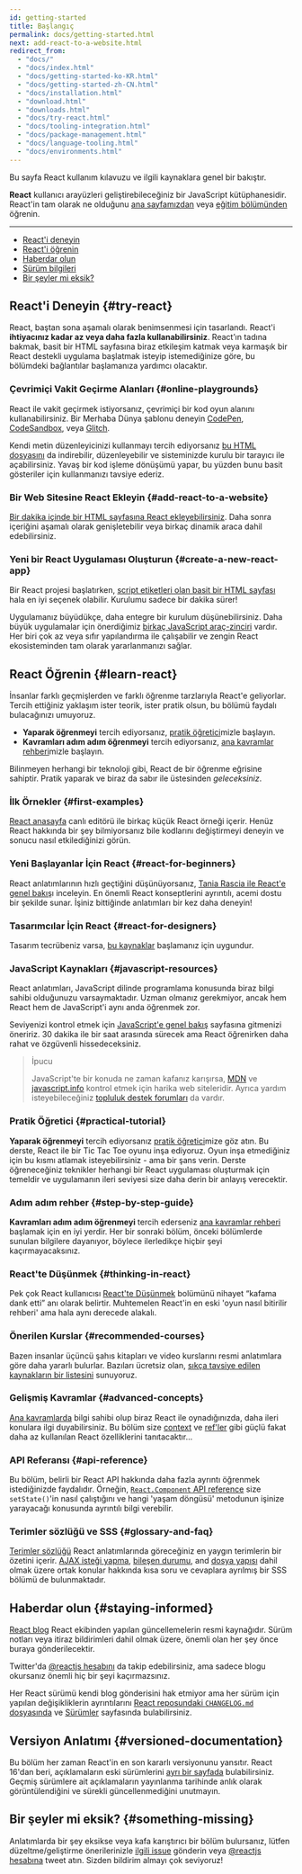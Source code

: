 ```yaml
---
id: getting-started
title: Başlangıç
permalink: docs/getting-started.html
next: add-react-to-a-website.html
redirect_from:
  - "docs/"
  - "docs/index.html"
  - "docs/getting-started-ko-KR.html"
  - "docs/getting-started-zh-CN.html"
  - "docs/installation.html"
  - "download.html"
  - "downloads.html"
  - "docs/try-react.html"
  - "docs/tooling-integration.html"
  - "docs/package-management.html"
  - "docs/language-tooling.html"
  - "docs/environments.html"
---
```


Bu sayfa React kullanım kılavuzu ve ilgili kaynaklara genel bir bakıştır.

**React** kullanıcı arayüzleri geliştirebileceğiniz bir JavaScript kütüphanesidir. React'in tam olarak ne olduğunu [ana sayfamızdan](/) veya [eğitim bölümünden](/tutorial/tutorial.html) öğrenin.

---

- [React'i deneyin](#try-react)
- [React'i öğrenin](#learn-react)
- [Haberdar olun](#staying-informed)
- [Sürüm bilgileri](#versioned-documentation)
- [Bir şeyler mi eksik?](#something-missing)

## React'i Deneyin {#try-react}

React, baştan sona aşamalı olarak benimsenmesi için tasarlandı. React'i **ihtiyacınız kadar az veya daha fazla kullanabilirsiniz**. React’ın tadına bakmak, basit bir HTML sayfasına biraz etkileşim katmak veya karmaşık bir React destekli uygulama başlatmak isteyip istemediğinize göre, bu bölümdeki bağlantılar başlamanıza yardımcı olacaktır.

### Çevrimiçi Vakit Geçirme Alanları {#online-playgrounds}

React ile vakit geçirmek istiyorsanız, çevrimiçi bir kod oyun alanını kullanabilirsiniz. Bir Merhaba Dünya şablonu deneyin [CodePen](codepen://hello-world), [CodeSandbox](https://codesandbox.io/s/new), veya [Glitch](https://glitch.com/edit/#!/remix/starter-react-template).

Kendi metin düzenleyicinizi kullanmayı tercih ediyorsanız [bu HTML dosyasını](https://raw.githubusercontent.com/reactjs/reactjs.org/master/static/html/single-file-example.html) da indirebilir, düzenleyebilir ve sisteminizde kurulu bir tarayıcı ile açabilirsiniz. Yavaş bir kod işleme dönüşümü yapar, bu yüzden bunu basit gösteriler için kullanmanızı tavsiye ederiz.

### Bir Web Sitesine React Ekleyin {#add-react-to-a-website}

[Bir dakika içinde bir HTML sayfasına React ekleyebilirsiniz](/docs/add-react-to-a-website.html). Daha sonra içeriğini aşamalı olarak genişletebilir veya birkaç dinamik araca dahil edebilirsiniz.

### Yeni bir React Uygulaması Oluşturun {#create-a-new-react-app}

Bir React projesi başlatırken, [script etiketleri olan basit bir HTML sayfası](/docs/add-react-to-a-website.html) hala en iyi seçenek olabilir. Kurulumu sadece bir dakika sürer!

Uygulamanız büyüdükçe, daha entegre bir kurulum düşünebilirsiniz. Daha büyük uygulamalar için önerdiğimiz [birkaç JavaScript araç-zinciri](/docs/create-a-new-react-app.html) vardır. Her biri çok az veya sıfır yapılandırma ile çalışabilir ve zengin React ekosisteminden tam olarak yararlanmanızı sağlar.

## React Öğrenin {#learn-react}

İnsanlar farklı geçmişlerden ve farklı öğrenme tarzlarıyla React'e geliyorlar. Tercih ettiğiniz yaklaşım ister teorik, ister pratik olsun, bu bölümü faydalı bulacağınızı umuyoruz.

* **Yaparak öğrenmeyi** tercih ediyorsanız, [pratik öğretici](/tutorial/tutorial.html)mizle başlayın.
* **Kavramları adım adım öğrenmeyi** tercih ediyorsanız, [ana kavramlar rehberi](/docs/hello-world.html)mizle başlayın.

Bilinmeyen herhangi bir teknoloji gibi, React de bir öğrenme eğrisine sahiptir. Pratik yaparak ve biraz da sabır ile üstesinden *geleceksiniz*.

### İlk Örnekler {#first-examples}

[React anasayfa](/) canlı editörü ile birkaç küçük React örneği içerir. Henüz React hakkında bir şey bilmiyorsanız bile kodlarını değiştirmeyi deneyin ve sonucu nasıl etkilediğinizi görün.

### Yeni Başlayanlar İçin React {#react-for-beginners}

React anlatımlarının hızlı geçtiğini düşünüyorsanız, [Tania Rascia ile React'e genel bakış](https://www.taniarascia.com/getting-started-with-react/)ı inceleyin. En önemli React konseptlerini ayrıntılı, acemi ​​dostu bir şekilde sunar. İşiniz bittiğinde anlatımları bir kez daha deneyin!

### Tasarımcılar İçin React {#react-for-designers}

Tasarım tecrübeniz varsa, [bu kaynaklar](https://reactfordesigners.com/) başlamanız için uygundur.

### JavaScript Kaynakları {#javascript-resources}


React anlatımları, JavaScript dilinde programlama konusunda biraz bilgi sahibi olduğunuzu varsaymaktadır. Uzman olmanız gerekmiyor, ancak hem React hem de JavaScript'i aynı anda öğrenmek zor.

Seviyenizi kontrol etmek için [JavaScript'e genel bakış](https://developer.mozilla.org/en-US/docs/Web/JavaScript/A_re-introduction_to_JavaScript) sayfasına gitmenizi öneririz. 30 dakika ile bir saat arasında sürecek ama React öğrenirken daha rahat ve özgüvenli hissedeceksiniz.

>İpucu
>
>JavaScript'te bir konuda ne zaman kafanız karışırsa, [MDN](https://developer.mozilla.org/en-US/docs/Web/JavaScript) ve [javascript.info](https://javascript.info/) kontrol etmek için harika web siteleridir. Ayrıca yardım isteyebileceğiniz [topluluk destek forumları](/community/support.html) da vardır.

### Pratik Öğretici {#practical-tutorial}

**Yaparak öğrenmeyi** tercih ediyorsanız [pratik öğretici](/tutorial/tutorial.html)mize göz atın. Bu derste, React ile bir Tic Tac Toe oyunu inşa ediyoruz. Oyun inşa etmediğiniz için bu kısmı atlamak isteyebilirsiniz - ama bir şans verin. Derste öğreneceğiniz teknikler herhangi bir React uygulaması oluşturmak için temeldir ve uygulamanın ileri seviyesi size daha derin bir anlayış verecektir.

### Adım adım rehber {#step-by-step-guide}

**Kavramları adım adım öğrenmeyi** tercih ederseniz [ana kavramlar rehberi](/docs/hello-world.html) başlamak için en iyi yerdir. Her bir sonraki bölüm, önceki bölümlerde sunulan bilgilere dayanıyor, böylece ilerledikçe hiçbir şeyi kaçırmayacaksınız.

### React'te Düşünmek {#thinking-in-react}

Pek çok React kullanıcısı [React'te Düşünmek](/docs/thinking-in-react.html) bolümünü nihayet “kafama dank etti” anı olarak belirtir. Muhtemelen React'in en eski 'oyun nasıl bitirilir rehberi' ama hala aynı derecede alakalı.

### Önerilen Kurslar {#recommended-courses}

Bazen insanlar üçüncü şahıs kitapları ve video kurslarını resmi anlatımlara göre daha yararlı bulurlar. Bazıları ücretsiz olan, [sıkça tavsiye edilen kaynakların bir listesini](/community/courses.html) sunuyoruz.

### Gelişmiş Kavramlar {#advanced-concepts}


[Ana kavramlarda](#main-concepts) bilgi sahibi olup biraz React ile oynadığınızda, daha ileri konulara ilgi duyabilirsiniz. Bu bölüm size [context](/docs/context.html) ve [ref'ler](/docs/refs-and-the-dom.html) gibi güçlü fakat daha az kullanılan React özelliklerini tanıtacaktır...

### API Referansı {#api-reference}

Bu bölüm, belirli bir React API hakkında daha fazla ayrıntı öğrenmek istediğinizde faydalıdır. Örneğin, [`React.Component` API reference](/docs/react-component.html) size `setState()`'in nasıl çalıştığını ve hangi 'yaşam döngüsü' metodunun işinize yarayacağı konusunda ayrıntılı bilgi verebilir.

### Terimler sözlüğü ve SSS {#glossary-and-faq}

[Terimler sözlüğü](/docs/glossary.html) React anlatımlarında göreceğiniz en yaygın terimlerin bir özetini içerir. [AJAX isteği yapma](/docs/faq-ajax.html), [bileşen durumu](/docs/faq-state.html), and [dosya yapısı](/docs/faq-structure.html) dahil olmak üzere ortak konular hakkında kısa soru ve cevaplara ayrılmış bir SSS bölümü de bulunmaktadır.

## Haberdar olun {#staying-informed}

[React blog](/blog/) React ekibinden yapılan güncellemelerin resmi kaynağıdır. Sürüm notları veya itiraz bildirimleri dahil olmak üzere, önemli olan her şey önce buraya gönderilecektir.

Twitter'da [@reactjs hesabını](https://twitter.com/reactjs) da takip edebilirsiniz, ama sadece blogu okursanız önemli hiç bir şeyi kaçırmazsınız.

Her React sürümü kendi blog gönderisini hak etmiyor ama her sürüm için yapılan değişikliklerin ayrıntılarını [React reposundaki `CHANGELOG.md` dosyasında](https://github.com/facebook/react/blob/master/CHANGELOG.md) ve [Sürümler](https://github.com/facebook/react/releases) sayfasında bulabilirsiniz.

## Versiyon Anlatımı {#versioned-documentation}

Bu bölüm her zaman React'in en son kararlı versiyonunu yansıtır. React 16'dan beri, açıklamaların eski sürümlerini [ayrı bir sayfada](/versions) bulabilirsiniz. Geçmiş sürümlere ait açıklamaların yayınlanma tarihinde anlık olarak görüntülendiğini ve sürekli güncellenmediğini unutmayın.

## Bir şeyler mi eksik? {#something-missing}

Anlatımlarda bir şey eksikse veya kafa karıştırıcı bir bölüm bulursanız, lütfen düzeltme/geliştirme önerilerinizle [ilgili issue](https://github.com/reactjs/reactjs.org/issues/new) gönderin veya [@reactjs hesabına](https://twitter.com/reactjs) tweet atın. Sizden bildirim almayı çok seviyoruz!
